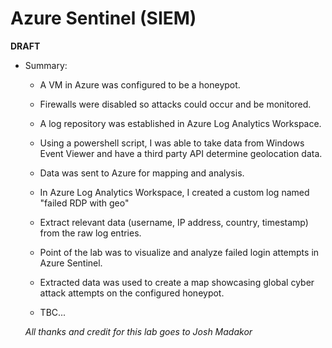 # Azure Sentinel (SIEM) 

**DRAFT**
- Summary:
  - A VM in Azure was configured to be a honeypot.
  - Firewalls were disabled so attacks could occur and be monitored.
  - A log repository was established in Azure Log Analytics Workspace.
  - Using a powershell script, I was able to take data from Windows Event Viewer and have a third party API determine geolocation data.
  - Data was sent to Azure for mapping and analysis.
  - In Azure Log Analytics Workspace, I created a custom log named "failed RDP with geo"
  - Extract relevant data (username, IP address, country, timestamp) from the raw log entries.
  - Point of the lab was to visualize and analyze failed login attempts in Azure Sentinel.
  - Extracted data was used to create a map showcasing global cyber attack attempts on the configured honeypot.
 
  - TBC...

  *All thanks and credit for this lab goes to Josh Madakor*
